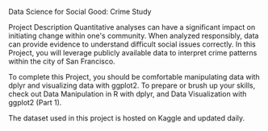 Data Science for Social Good: Crime Study


Project Description
Quantitative analyses can have a significant impact on initiating change within one's 
community. When analyzed responsibly, data can provide evidence to understand difficult 
social issues correctly. In this Project, you will leverage publicly available data to 
interpret crime patterns within the city of San Francisco.

To complete this Project, you should be comfortable manipulating data with dplyr and 
visualizing data with ggplot2. To prepare or brush up your skills, check out Data 
Manipulation in R with dplyr, and Data Visualization with ggplot2 (Part 1).

The dataset used in this project is hosted on Kaggle and updated daily.
